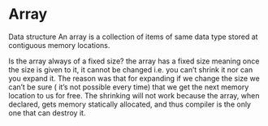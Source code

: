 # Array
Data structure 
An array is a collection of items of same data type stored at contiguous memory locations. 

Is the array always of a fixed size?
the array has a fixed size meaning once the size is given to it, it cannot be changed i.e. you can’t shrink it nor can you expand it. 
The reason was that for expanding if we change the size we can’t be sure ( it’s not possible every time) that we get the next memory location to us for free.
The shrinking will not work because the array, when declared, gets memory statically allocated, and thus compiler is the only one that can destroy it. 
